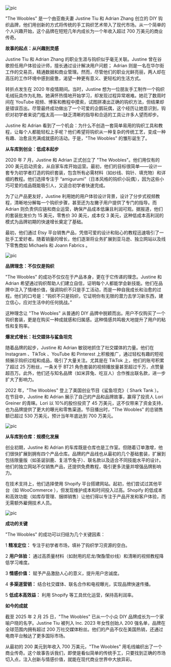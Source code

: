 ![pic](https://img.amz123.com/upload/thread_wx_img/20231023/6535eafbe50ed.jpg)

"The Woobles" 是一个由亚裔夫妻 Justine Tiu 和 Adrian Zhang 创立的 DIY 钩织品牌，他们用创新的方式将传统的手工钩织艺术带入了现代市场。从一个简单的个人兴趣开始，这个品牌在短短几年内成长为一个年收入超过 700 万美元的商业传奇。

**故事的起点：从兴趣到灵感**

Justine Tiu 和 Adrian Zhang 的职业生涯与钩织似乎毫无关联。Justine 曾在谷歌担任用户体验设计师，擅长通过设计解决用户问题； Adrian 则是一名在华尔街工作的交易员，精通数据和商业管理。然而，尽管他们的职业光鲜亮丽，两人却在高压的工作环境中感到疲惫，渴望一种更有意义、更轻松的生活方式。

转折点发生在 2020 年疫情期间。当时，Justine 想为一位朋友手工制作一个钩织毛绒玩具作为礼物。她满怀热情地开始学习，却发现过程异常艰难。她花了数周时间在 YouTube 视频、博客和教程中摸索，试图拼凑出正确的钩织方法，但结果却是错误百出。尽管最终成功做出了一个可爱的企鹅玩偶，这个经历让她意识到，钩织对初学者来说门槛太高——缺乏清晰的指导和合适的工具让许多人望而却步。

Justine 和 Adrian 看到了一个机会：为什么不创造一套简单易用的钩织工具和教程，让每个人都能轻松上手呢？他们希望将钩织从一种复杂的传统工艺，变成一种有趣、治愈且充满成就感的活动。于是，"The Woobles" 的雏形诞生了。

**从车库到创业：低成本起步**

2020 年 7 月，Justine 和 Adrian 正式创立了 "The Woobles"。他们用仅有的 200 美元启动资金，从自家车库开始运营。最初，他们的目标很简单——设计一套专为初学者打造的钩织套装，包含所有必需材料（如纱线、钩针、填充物）和详细的教程。他们选择专注于 “amigurumi”（日本风格的钩织小玩偶），因为这些小巧可爱的成品既能吸引人，又适合初学者快速完成。

为了让产品更友好，Justine 利用她的用户体验设计背景，设计了分步式视频教程，清晰地分解每一个钩织步骤，甚至还为左撇子用户提供了专门的指导。而 Adrian 则负责供应链和商业运营，确保产品成本低廉且利润可观。据报道，他们的套装批发价为 15 美元，零售价 30 美元，成本仅 3 美元，这种低成本高利润的模式为品牌初期的快速增长奠定了基础。

最初，他们通过 Etsy 平台销售产品，凭借可爱的设计和贴心的教程迅速吸引了一批手工爱好者。随着销量的增长，他们逐渐将业务扩展到亚马逊、独立网站以及线下零售商如 Michaels 和 Joann Fabrics 。

![pic](https://img.amz123.com/upload/thread_wx_img/20231023/6535eafc2c19e.jpg)

**品牌理念：不仅仅是钩织**

"The Woobles" 的成功不仅仅在于产品本身，更在于它传递的理念。Justine 和 Adrian 希望通过钩织帮助人们建立自信，证明每个人都能学会新技能。他们在品牌中注入了情绪价值，强调钩织不只是手工活动，而是一种自我成长和治愈的过程。他们的口号是：“钩织不只是钩织，它证明你有无限的潜力去学习新东西，建立信心，应对生活中的任何挑战。”

这种理念让 "The Woobles" 从普通的 DIY 品牌中脱颖而出。用户不仅购买了一个钩织套装，更是在购买一种成就感和归属感。这种情感共鸣极大地提升了用户的粘性和复购率。

**爆发式增长：社交媒体与鲨鱼坦克**

随着品牌的起步，Justine 和 Adrian 敏锐地抓住了社交媒体的力量。他们在 Instagram 、TikTok 、YouTube 和 Pinterest 上积极推广，通过轻松有趣的短视频展示钩织过程和成品，吸引了大量关注。尤其是在 TikTok 上，他们的账号积累了超过 25 万粉丝，一条关于 BT21 角色套装的视频播放量甚至超过千万，点赞量超百万。此外，他们还与知名品牌（如米菲兔、吃豆人）合作推出联名款，进一步扩大了影响力。

2022 年，"The Woobles" 登上了美国创业节目《鲨鱼坦克》（ Shark Tank ）。在节目中，Justine 和 Adrian 展示了自己的产品和品牌故事，赢得了投资人 Lori Greiner 的青睐。Lori 以 10%的股份投资了 45 万美元，这不仅带来了资金支持，也为品牌提供了更大的曝光和零售渠道。节目播出时，"The Woobles" 的总销售额已超过 530 万美元，预计当年年底达到 700 万美元。

![pic](https://img.amz123.com/upload/thread_wx_img/20231023/6535eafc14937.jpg)

**从车库到仓库：规模化发展**

创业初期，Justine 和 Adrian 的车库既是仓库也是工作室。但随着订单激增，他们很快扩展到拥有四个产品仓库。品牌的产品线也从最初的几个基础套装，扩展到包括限量版（如圣诞驯鹿、复活节兔子）、联名款以及适合不同技能水平的设计。他们的独立网站不仅销售产品，还提供免费教程，吸引更多流量并增强品牌影响力。

在技术支持上，他们选择使用 Shopify 平台搭建网站。起初，他们尝试过其他平台（如 WooCommerce ），但发现维护成本和时间投入过高。Shopify 的低成本和高效功能（如库存管理、捆绑销售）让他们得以专注于产品开发和客户体验，而无需额外雇佣技术人员。

![pic](https://img.amz123.com/upload/thread_wx_img/20231023/6535eafc6478c.jpg)

**成功的关键**

"The Woobles" 的成功可以归结为几个关键因素：

1 **精准定位：** 专注于初学者市场，填补了钩织学习资源的空白。

2 **用户体验：** 通过高质量材料（如耐用的尼龙/聚酯管纱线）和清晰的视频教程降低学习难度。

3 **情感价值：** 赋予产品激励人心的意义，提升用户忠诚度。

4 **多渠道营销：** 结合社交媒体、联名合作和电视曝光，实现品牌快速传播。

5 **低成本高效益：** 利用 Shopify 等工具优化运营，保持高利润率。

**如今的成就**

截至 2025 年 2 月 25 日，"The Woobles" 已从一个小众 DIY 品牌成长为一个家喻户晓的名字。Justine Tiu 被列入 Inc. 2023 年女性创始人 200 强名单，品牌在全球范围内拥有超过 200 万社交媒体粉丝。他们的产品不仅在美国热销，还通过电商平台触达了更多国际市场。

从最初的 200 美元到年收入 700 万美元，"The Woobles" 用毛线编织出了一个商业传奇。这个故事告诉我们，即使是看似简单的传统手工，只要找到正确的市场切入点，注入创新与情感价值，就能在现代商业世界中大放异彩。
